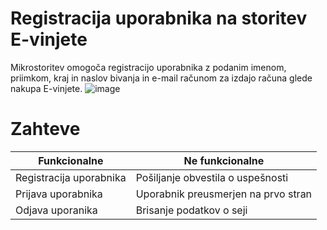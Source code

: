# Registracija uporabnika na storitev E-vinjete

Mikrostoritev omogoča registracijo uporabnika z podanim imenom, priimkom, kraj in naslov bivanja in e-mail računom za izdajo računa glede nakupa E-vinjete. 
 ![image](https://user-images.githubusercontent.com/81258004/158073022-9e69098e-e433-4406-9f28-769b2a27b7ab.png)

# Zahteve
| Funkcionalne | Ne funkcionalne |
| ------------ | --------------- |
| Registracija uporabnika | Pošiljanje obvestila o uspešnosti |
| Prijava uporabnika | Uporabnik preusmerjen na prvo stran |
| Odjava uporanika | Brisanje podatkov o seji |
